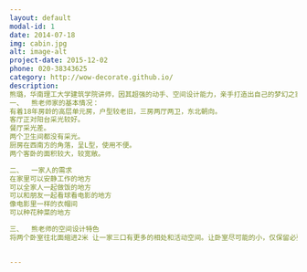 ```yaml
---
layout: default
modal-id: 1
date: 2014-07-18
img: cabin.jpg
alt: image-alt
project-date: 2015-12-02
phone: 020-38343625
category: http://wow-decorate.github.io/
description: 
熊璐，华南理工大学建筑学院讲师，因其超强的动手、空间设计能力，亲手打造出自己的梦幻之家。熊老师和妻子张老师共同运营公众号“自做家”，更是将他们的设计、制作家过程展示出来，吸引到一大批死忠粉。
一、	熊老师家的基本情况：
有着18年房龄的高层单元房，户型较老旧，三房两厅两卫，东北朝向。
客厅正对阳台采光较好。
餐厅采光差。
两个卫生间都没有采光。
厨房在西南方的角落，呈L型，使用不便。
两个客卧的面积较大，较宽敞。

二、	一家人的需求
在家里可以安静工作的地方
可以全家人一起做饭的地方
可以和朋友一起看球看电影的地方
像电影里一样的衣帽间
可以种花种菜的地方

三、	熊老师的空间设计特色
将两个卧室往北面缩进2米 让一家三口有更多的相处和活动空间。让卧室尽可能的小，仅保留必要的储物和舒适的睡眠空间，走出卧室，我们期待可以营造一个和睦亲密的家庭环境。


---
```

